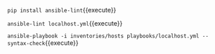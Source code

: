 


`pip install ansible-lint`{{execute}}

`ansible-lint localhost.yml`{{execute}}

`ansible-playbook -i inventories/hosts playbooks/localhost.yml --syntax-check`{{execute}}
